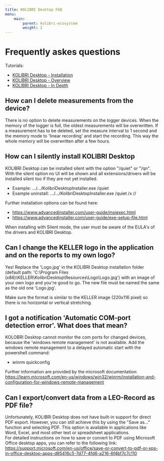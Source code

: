 ```yaml
---
title: KOLIBRI Desktop FAQ
menu:
    main:
        parent: kolibri-ecosystem
        weight: 2
---
```


# Frequently askes questions

Tutorials:
- [KOLIBRI Desktop - Installation](https://www.youtube.com/watch?v=OOwIafnIoro)
- [KOLIBRI Desktop - Overview](https://www.youtube.com/watch?v=-Ib0wYZtKso)
- [KOLIBRI Desktop - In Depth](https://www.youtube.com/watch?v=yLmyfeqxghs)

## How can I delete measurements from the device?

There is no option to delete measurements on the logger devices. When the memory of the logger is full, the oldest measurements will be overwritten. 
If a measurement has to be deleted, set the measure interval to 1 second and the memory mode to 'linear recording' and start the recording. This way the whole memory will be overwritten after a few hours.

## How can I silently install KOLIBRI Desktop

KOLIBRI Desktop can be installed silent with the option "/quiet" or "/qn". With the silent option no UI will be shown and all extensions/drivers will be installed silent too if they are not yet installed.

- Example:       .../.../KolibriDesktopInstaller.exe /quiet
- Example uninstall: .../.../KolibriDesktopInstaller.exe /quiet /x //

Further installation options can be found here:

- https://www.advancedinstaller.com/user-guide/msiexec.html
- https://www.advancedinstaller.com/user-guide/exe-setup-file.html

When installing with Silent mode, the user must be aware of the EULA's of the drivers and KOLIBRI Desktop.

## Can I change the KELLER logo in the application and on the reports to my own logo?

Yes! Replace the 'Logo.jpg' in the KOLIBRI Desktop installation folder (default path: 'C:\Program Files (x86)\KELLER\KolibriDesktop\Resources\Logo\Logo.jpg') with an image of your own logo and you're good to go. The new file must be named the same as the old one 'Logo.jpg'.

Make sure the format is similar to the KELLER image (220x116 pixel) so there is no horizontal or vertical stretching. 

## I got a notification 'Automatic COM-port detection error'. What does that mean?

KOLOBRI Desktop cannot monitor the com ports for changed devices, because the 'windows remote management' is not available. Add the windows remote management to a delayed automatic start with the powershell command:
- winrm quickconfig

Further information are provided by the microsoft documentation: https://learn.microsoft.com/en-us/windows/win32/winrm/installation-and-configuration-for-windows-remote-management


## Can I export/convert data from a LEO-Record as PDF file?  

Unfortunately, KOLIBRI Desktop does not have built-in support for direct PDF export. However, you can still achieve this by using the "Save as..." function and selecting PDF. This option is available in applications like Word, Excel, and most other text or spreadsheet applications.  
For detailed instructions on how to save or convert to PDF using Microsoft Office desktop apps, you can refer to the following link: https://support.microsoft.com/en-us/office/save-or-convert-to-pdf-or-xps-in-office-desktop-apps-d85416c5-7d77-4fd6-a216-6f4bf7c7c110  
